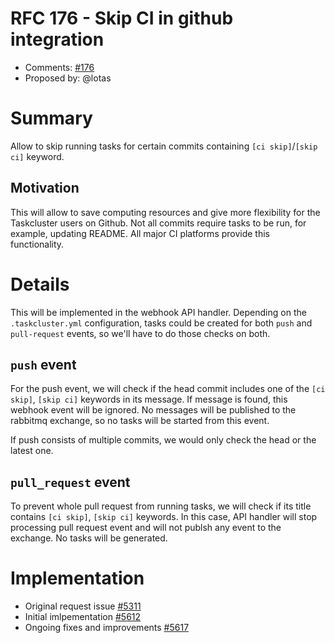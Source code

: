 # RFC 176 - Skip CI in github integration
* Comments: [#176](https://github.com/taskcluster/taskcluster-rfcs/pull/176)
* Proposed by: @lotas

# Summary

Allow to skip running tasks for certain commits containing `[ci skip]`/`[skip ci]` keyword.

## Motivation

This will allow to save computing resources and give more flexibility for the Taskcluster users on Github.
Not all commits require tasks to be run, for example, updating README.
All major CI platforms provide this functionality.

# Details

This will be implemented in the webhook API handler. Depending on the `.taskcluster.yml` configuration, tasks could be created for both `push` and `pull-request` events, so we'll have to do those checks on both.

## `push` event

For the push event, we will check if the head commit includes one of the `[ci skip]`, `[skip ci]` keywords in its message. If message is found, this webhook event will be ignored. No messages will be published to the rabbitmq exchange, so no tasks will be started from this event.

If push consists of multiple commits, we would only check the head or the latest one.

## `pull_request` event

To prevent whole pull request from running tasks, we will check if its title contains `[ci skip]`, `[skip ci]` keywords.
In this case, API handler will stop processing pull request event and will not publsh any event to the exchange. No tasks will be generated.

# Implementation

* Original request issue [#5311](https://github.com/taskcluster/taskcluster/issues/5311)
* Initial imlpementation [#5612](https://github.com/taskcluster/taskcluster/pull/5612)
* Ongoing fixes and improvements [#5617](https://github.com/taskcluster/taskcluster/pull/5617)
